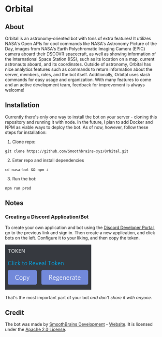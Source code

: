 # Orbital
## About
Orbital is an astronomy-oriented bot with tons of extra features! It utilizes NASA's Open APIs for cool commands like NASA's Astronomy Picture of the Day, images from NASA's Earth Polychromatic Imaging Camera (EPIC) camera aboard their DSCOVR spacecraft, as well as showing information of the International Space Station (ISS), such as its location on a map, current astronauts aboard, and its coordinates. Outside of astronomy, Orbital has nice analytics features such as commands to return information about the server, members, roles, and the bot itself. Additionally, Orbital uses slash commands for easy usage and organization. With many features to come and an active development team, feedback for improvement is always welcome!

## Installation
Currently there's only one way to install the bot on your server - cloning this repository and running it with node. In the future, I plan to add Docker and NPM as viable ways to deploy the bot. As of now, however, follow these steps for installation:

1. Clone repo:
```
git clone https://github.com/Smoothbrains-xyz/Orbital.git
```
2. Enter repo and install dependencies
```
cd nasa-bot && npm i
```
3. Run the bot:
```
npm run prod
```

## Notes
### Creating a Discord Application/Bot
To create your own application and bot using the [Discord Developer Portal](https://discord.com/developers), go to the previous link and sign in. Then create a new application, and click bots on the left. Configure it to your liking, and then copy the token.

   ![](https://raw.githubusercontent.com/ADawesomeguy/AwesomeSciBo/master/images/discord-developer.png)

That's the most important part of your bot *and don't share it with anyone*.

## Credit
The bot was made by [SmoothBrains Development](discord.gg/FMqNTgQPey) - [Website](https://smoothbrains.xyz/). It is licensed under the [Apache 2.0 License](https://www.apache.org/licenses/LICENSE-2.0.html).
